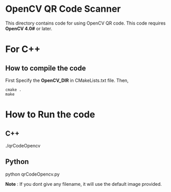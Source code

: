 
# OpenCV QR Code Scanner

This directory contains code for using OpenCV QR code. This code requires **OpenCV 4.0#** or later. 

# For C++

## How to compile the code
First Specify the **OpenCV_DIR** in CMakeLists.txt file. Then,

```
cmake .
make
```
# How to Run the code

## C++ ##
./qrCodeOpencv <filename>

## Python ##
python qrCodeOpencv.py <filename>

**Note** : If you dont give any filename, it will use the default image provided.
